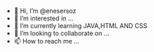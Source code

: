 - 👋 Hi, I’m @enesersoz
- 👀 I’m interested in ...
- 🌱 I’m currently learning JAVA,HTML AND CSS
- 💞️ I’m looking to collaborate on ...
- 📫 How to reach me ...

<!---
enesersoz/enesersoz is a ✨ special ✨ repository because its `README.md` (this file) appears on your GitHub profile.
You can click the Preview link to take a look at your changes.
--->
